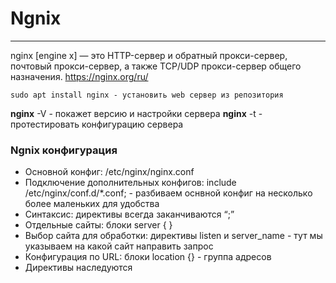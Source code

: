 # Ngnix
_ _ _
nginx [engine x] — это HTTP-сервер и обратный прокси-сервер, почтовый прокси-сервер, а также TCP/UDP прокси-сервер общего назначения. https://nginx.org/ru/

```
sudo apt install nginx - установить web сервер из репозитория
```
**nginx** -V - покажет версию и настройки сервера
**nginx** -t - протестировать конфигурацию сервера

   
### Ngnix конфигурация
- Основной конфиг: /etc/nginx/nginx.conf
- Подключение дополнительных конфигов: include /etc/nginx/conf.d/*.conf; - разбиваем оснвной конфиг на несколько более маленьких для удобства 
- Синтаксис: директивы всегда заканчиваются “;”
- Отдельные сайты: блоки server { }
- Выбор сайта для обработки: директивы listen и server_name - тут мы указываем на какой сайт направить запрос
- Конфигурация по URL: блоки location {} - группа адресов 
- Директивы наследуются


